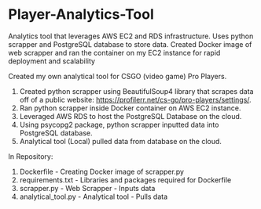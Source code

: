 # Player-Analytics-Tool
Analytics tool that leverages AWS EC2 and RDS infrastructure. Uses python scrapper and PostgreSQL database to store data. Created Docker image of web scrapper and ran the container on my EC2 instance for rapid deployment and scalability

Created my own analytical tool for CSGO (video game) Pro Players. 

1. Created python scrapper using BeautifulSoup4 library that scrapes data off of a public website: https://profilerr.net/cs-go/pro-players/settings/.
2. Ran python scrapper inside Docker container on AWS EC2 instance.
3. Leveraged AWS RDS to host the PostgreSQL Database on the cloud.
4. Using psycopg2 package, python scrapper inputted data into PostgreSQL database.
5. Analytical tool (Local) pulled data from database on the cloud.

In Repository:
1. Dockerfile - Creating Docker image of scrapper.py 
2. requirements.txt - Libraries and packages required for Dockerfile 
3. scrapper.py - Web Scrapper - Inputs data
4. analytical_tool.py - Analytical tool - Pulls data
